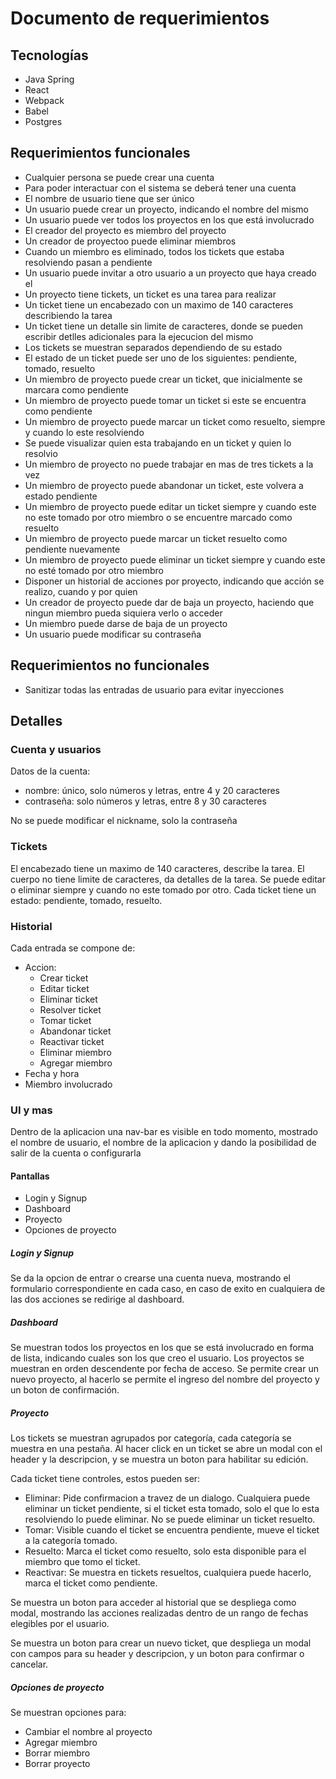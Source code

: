# Documento de requerimientos

## Tecnologías
- Java Spring
- React
- Webpack
- Babel
- Postgres

## Requerimientos funcionales
- Cualquier persona se puede crear una cuenta
- Para poder interactuar con el sistema se deberá tener una cuenta
- El nombre de usuario tiene que ser único
- Un usuario puede crear un proyecto, indicando el nombre del mismo
- Un usuario puede ver todos los proyectos en los que está involucrado
- El creador del proyecto es miembro del proyecto
- Un creador de proyectoo puede eliminar miembros
- Cuando un miembro es eliminado, todos los tickets que estaba resolviendo pasan a pendiente
- Un usuario puede invitar a otro usuario a un proyecto que haya creado el
- Un proyecto tiene tickets, un ticket es una tarea para realizar
- Un ticket tiene un encabezado con un maximo de 140 caracteres describiendo la tarea
- Un ticket tiene un detalle sin limite de caracteres, donde se pueden escribir detlles adicionales para la ejecucion del mismo
- Los tickets se muestran separados dependiendo de su estado
- El estado de un ticket puede ser uno de los siguientes: pendiente, tomado, resuelto
- Un miembro de proyecto puede crear un ticket, que inicialmente se marcara como pendiente
- Un miembro de proyecto puede tomar un ticket si este se encuentra como pendiente
- Un miembro de proyecto puede marcar un ticket como resuelto, siempre y cuando lo este resolviendo
- Se puede visualizar quien esta trabajando en un ticket y quien lo resolvio
- Un miembro de proyecto no puede trabajar en mas de tres tickets a la vez
- Un miembro de proyecto puede abandonar un ticket, este volvera a estado pendiente
- Un miembro de proyecto puede editar un ticket siempre y cuando este no este tomado por otro miembro o se encuentre marcado como resuelto
- Un miembro de proyecto puede marcar un ticket resuelto como pendiente nuevamente
- Un miembro de proyecto puede eliminar un ticket siempre y cuando este no esté tomado por otro miembro
- Disponer un historial de acciones por proyecto, indicando que acción se realizo, cuando y por quien
- Un creador de proyecto puede dar de baja un proyecto, haciendo que ningun miembro pueda siquiera verlo o acceder
- Un miembro puede darse de baja de un proyecto
- Un usuario puede modificar su contraseña

## Requerimientos no funcionales
- Sanitizar todas las entradas de usuario para evitar inyecciones

## Detalles
### Cuenta y usuarios
Datos de la cuenta:
- nombre: único, solo números y letras, entre 4 y 20 caracteres
- contraseña: solo números y letras, entre 8 y 30 caracteres

No se puede modificar el nickname, solo la contraseña

### Tickets
El encabezado tiene un maximo de 140 caracteres, describe la tarea.
El cuerpo no tiene limite de caracteres, da detalles de la tarea.
Se puede editar o eliminar siempre y cuando no este tomado por otro.
Cada ticket tiene un estado: pendiente, tomado, resuelto.

### Historial
Cada entrada se compone de:
- Accion:
  * Crear ticket
  * Editar ticket
  * Eliminar ticket
  * Resolver ticket
  * Tomar ticket
  * Abandonar ticket
  * Reactivar ticket
  * Eliminar miembro
  * Agregar miembro
 - Fecha y hora
 - Miembro involucrado
 
### UI y mas

Dentro de la aplicacion una nav-bar es visible en todo momento, mostrado el nombre de usuario, el nombre de la aplicacion y dando la posibilidad de salir de la cuenta o configurarla

#### Pantallas
- Login y Signup
- Dashboard
- Proyecto
- Opciones de proyecto

##### Login y Signup
Se da la opcion de entrar o crearse una cuenta nueva, mostrando el formulario correspondiente en cada caso, en caso de exito en cualquiera de las dos acciones se redirige al dashboard.

##### Dashboard
Se muestran todos los proyectos en los que se está involucrado en forma de lista, indicando cuales son los que creo el usuario. Los proyectos se muestran en orden descendente por fecha de acceso.
Se permite crear un nuevo proyecto, al hacerlo se permite el ingreso del nombre del proyecto y un boton de confirmación.

##### Proyecto
Los tickets se muestran agrupados por categoría, cada categoría se muestra en una pestaña. Al hacer click en un ticket se abre un modal con el header y la descripcion, y se muestra un boton para habilitar su edición.

Cada ticket tiene controles, estos pueden ser:

- Eliminar: Pide confirmacion a travez de un dialogo. Cualquiera puede eliminar un ticket pendiente, si el ticket esta tomado, solo el que lo esta resolviendo lo puede eliminar. No se puede eliminar un ticket resuelto.
- Tomar: Visible cuando el ticket se encuentra pendiente, mueve el ticket a la categoría tomado.
- Resuelto: Marca el ticket como resuelto, solo esta disponible para el miembro que tomo el ticket.
- Reactivar: Se muestra en tickets resueltos, cualquiera puede hacerlo, marca el ticket como pendiente.

Se muestra un boton para acceder al historial que se despliega como modal, mostrando las acciones realizadas dentro de un rango de fechas elegibles por el usuario.

Se muestra un boton para crear un nuevo ticket, que despliega un modal con campos para su header y descripcion, y un boton para confirmar o cancelar.


##### Opciones de proyecto
Se muestran opciones para:
- Cambiar el nombre al proyecto
- Agregar miembro
- Borrar miembro
- Borrar proyecto
